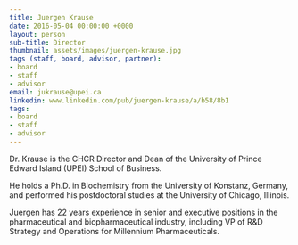 ```yaml
---
title: Juergen Krause
date: 2016-05-04 00:00:00 +0000
layout: person
sub-title: Director
thumbnail: assets/images/juergen-krause.jpg
tags (staff, board, advisor, partner):
- board
- staff
- advisor
email: jukrause@upei.ca
linkedin: www.linkedin.com/pub/juergen-krause/a/b58/8b1
tags:
- board
- staff
- advisor
---
```

Dr. Krause is the CHCR Director and Dean of the University of Prince Edward Island (UPEI) School of Business.

He holds a Ph.D. in Biochemistry from the University of Konstanz, Germany, and performed his postdoctoral studies at the University of Chicago, Illinois.

Juergen has 22 years experience in senior and executive positions in the pharmaceutical and biopharmaceutical industry, including VP of R&D Strategy and Operations for Millennium Pharmaceuticals.